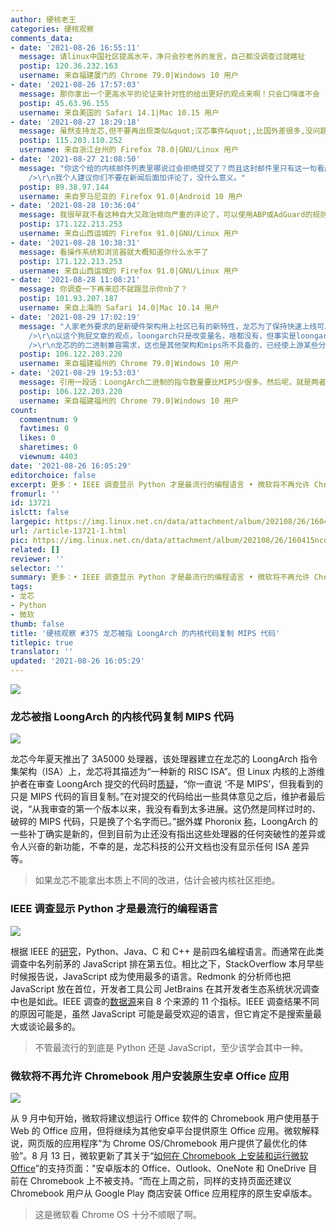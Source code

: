 ```yaml
---
author: 硬核老王
categories: 硬核观察
comments_data:
- date: '2021-08-26 16:55:11'
  message: 请linux中国社区提高水平，净只会抄老外的发言，自己都没调查过就瞎扯
  postip: 120.36.232.163
  username: 来自福建厦门的 Chrome 79.0|Windows 10 用户
- date: '2021-08-26 17:57:03'
  message: 那你拿出一个更高水平的论证来针对性的给出更好的观点来啊！只会口嗨谁不会
  postip: 45.63.96.155
  username: 来自美国的 Safari 14.1|Mac 10.15 用户
- date: '2021-08-27 18:29:18'
  message: 虽然支持龙芯,但不要再出现类似&quot;汉芯事件&quot;,比国外差很多,没问题,但要正视自己的问题,不要搞出弄虚作假的事情,特别是这种卡脖子的事情!
  postip: 115.203.110.252
  username: 来自浙江台州的 Firefox 78.0|GNU/Linux 用户
- date: '2021-08-27 21:08:50'
  message: "你这个给的内核邮件列表里哪说过会拒绝提交了？而且这封邮件里只有这一句看起来比较冲，其他所有篇幅都是在讨论代码，你就拎出来这一句，又自己加了个臆测的评论在后面？<br
    />\r\n我个人建议你们不要在新闻后面加评论了，没什么意义。"
  postip: 89.38.97.144
  username: 来自罗马尼亚的 Firefox 91.0|Android 10 用户
- date: '2021-08-28 10:36:04'
  message: 我很早就不看这种自大又政治倾向严重的评论了，可以使用ABP或AdGuard的规则把评论屏蔽掉
  postip: 171.122.213.253
  username: 来自山西运城的 Firefox 91.0|GNU/Linux 用户
- date: '2021-08-28 10:38:31'
  message: 看操作系统和浏览器就大概知道你什么水平了
  postip: 171.122.213.253
  username: 来自山西运城的 Firefox 91.0|GNU/Linux 用户
- date: '2021-08-28 11:08:21'
  message: 你调查一下再来怼不就跟显示你nb了？
  postip: 101.93.207.187
  username: 来自上海的 Safari 14.0|Mac 10.14 用户
- date: '2021-08-29 17:02:19'
  message: "人家老外要求的是新硬件架构用上社区已有的新特性，龙芯为了保持快速上线可用用了老方法，这没有太大的问题。老外不一定清楚loongarch是怎么做或要做什么，龙芯后续邮件也反馈新特性未必能够满足龙芯的要求，很可能不得不回去用旧方法，这是问题还在讨论之中没有结论。而不是像这个狗屁文渲染的观点。<br
    />\r\n以这个狗屁文章的观点，loongarch只是改变量名，啥都没有，但事实是loongarch 架构的acpi已经获得社区接纳，这个是mips完全没有的东西。<br
    />\r\n龙芯的的二进制兼容需求，这也是其他架构和mips所不具备的，已经使上游某些分支专家综合考虑龙芯的"
  postip: 106.122.203.220
  username: 来自福建福州的 Chrome 79.0|Windows 10 用户
- date: '2021-08-29 19:53:03'
  message: 引用一段话：LoongArch二进制的指令数量要比MIPS少很多。然后呢，就是两者的指令命名规则和汇编格式有明显的差异。最重要的就是它们的二进制操作码完全没有相似之处，说明这是两种不同的指令集，无法二进制兼容。最近有一些缺乏专业素养的媒体以及公司说LoongArch只是对MIPS的扩展，把“C/C++源代码兼容”和“指令集二进制兼容”混为一谈，还弄不清楚“二进制兼容”和“二进制翻译方式兼容”的区别，不知道他们怎么好意思自称技术博主和科技公司？
  postip: 106.122.203.220
  username: 来自福建福州的 Chrome 79.0|Windows 10 用户
count:
  commentnum: 9
  favtimes: 0
  likes: 0
  sharetimes: 0
  viewnum: 4403
date: '2021-08-26 16:05:29'
editorchoice: false
excerpt: 更多：• IEEE 调查显示 Python 才是最流行的编程语言 • 微软将不再允许 Chromebook 用户安装原生安卓 Office 应用
fromurl: ''
id: 13721
islctt: false
largepic: https://img.linux.net.cn/data/attachment/album/202108/26/160415ncokoeac62fkdr0z.jpg
url: /article-13721-1.html
pic: https://img.linux.net.cn/data/attachment/album/202108/26/160415ncokoeac62fkdr0z.jpg.thumb.jpg
related: []
reviewer: ''
selector: ''
summary: 更多：• IEEE 调查显示 Python 才是最流行的编程语言 • 微软将不再允许 Chromebook 用户安装原生安卓 Office 应用
tags:
- 龙芯
- Python
- 微软
thumb: false
title: '硬核观察 #375 龙芯被指 LoongArch 的内核代码复制 MIPS 代码'
titlepic: true
translator: ''
updated: '2021-08-26 16:05:29'
---
```


![](https://img.linux.net.cn/data/attachment/album/202108/26/160415ncokoeac62fkdr0z.jpg)


### 龙芯被指 LoongArch 的内核代码复制 MIPS 代码


![](https://img.linux.net.cn/data/attachment/album/202108/26/160426hvv8txgvuv2mgvft.jpg)


龙芯今年夏天推出了 3A5000 处理器，该处理器建立在龙芯的 LoongArch 指令集架构（ISA）上，龙芯将其描述为“一种新的 RISC ISA”。但 Linux 内核的上游维护者在审查 LoongArch 提交的代码时[质疑](https://lore.kernel.org/lkml/87pmu1q5ms.wl-maz@kernel.org/)，“你一直说 ‘不是 MIPS’，但我看到的只是 MIPS 代码的盲目复制。”在对提交的代码给出一些具体意见之后，维护者最后说，“从我审查的第一个版本以来，我没有看到太多进展。这仍然是同样过时的、破碎的 MIPS 代码，只是换了个名字而已。”据外媒 Phoronix [称](https://www.phoronix.com/scan.php?page=news_item&px=LoongArch-MIPS-Copy-Kernel)，LoongArch 的一些补丁确实是新的，但到目前为止还没有指出这些处理器的任何突破性的差异或令人兴奋的新功能，不幸的是，龙芯科技的公开文档也没有显示任何 ISA 差异等。



> 
> 如果龙芯不能拿出本质上不同的改进，估计会被内核社区拒绝。
> 
> 
> 


### IEEE 调查显示 Python 才是最流行的编程语言


![](https://img.linux.net.cn/data/attachment/album/202108/26/160453g2rsbzuuszx71tzb.jpg)


根据 IEEE 的[研究](https://spectrum.ieee.org/top-programming-languages-2021)，Python、Java、C 和 C++ 是前四名编程语言。而通常在此类调查中名列前茅的 JavaScript 排在第五位。相比之下，StackOverflow 本月早些时候报告说，JavaScript 成为使用最多的语言。Redmonk 的分析师也把 JavaScript 放在首位，开发者工具公司 JetBrains 在其开发者生态系统状况调查中也是如此。IEEE 调查的[数据源](https://spectrum.ieee.org/ieee-top-programming-languages-design-methods-and-data-sources)来自 8 个来源的 11 个指标。IEEE 调查结果不同的原因可能是，虽然 JavaScript 可能是最受欢迎的语言，但它肯定不是搜索量最大或谈论最多的。



> 
> 不管最流行的到底是 Python 还是 JavaScript，至少该学会其中一种。
> 
> 
> 


### 微软将不再允许 Chromebook 用户安装原生安卓 Office 应用


![](https://img.linux.net.cn/data/attachment/album/202108/26/160510bhoejhhcavikopxi.jpg)


从 9 月中旬开始，微软将建议想运行 Office 软件的 Chromebook 用户使用基于 Web 的 Office 应用，但将继续为其他安卓平台提供原生 Office 应用。微软解释说，网页版的应用程序“为 Chrome OS/Chromebook 用户提供了最优化的体验”。8 月 13 日，微软更新了其关于“[如何在 Chromebook 上安装和运行微软 Office](https://support.microsoft.com/en-us/office/how-to-install-and-run-microsoft-office-on-a-chromebook-32f14a23-2c1a-4579-b973-d4b1d78561ad)”的支持页面："安卓版本的 Office、Outlook、OneNote 和 OneDrive 目前在 Chromebook 上不被支持。“而在上周之前，同样的支持页面还建议 Chromebook 用户从 Google Play 商店安装 Office 应用程序的原生安卓版本。



> 
> 这是微软看 Chrome OS 十分不顺眼了啊。
> 
> 
>